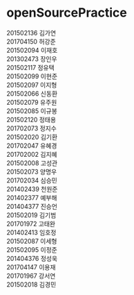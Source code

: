 # openSourcePractice
201502136 김가연 <br>
201704150 허강준 <br>
201502094 이재호 <br>
201302473 장인우 <br>
201502117 정유택 <br>
201502099 이현준 <br>
201502097 이지형 <br>
201502066 신동환 <br>
201502079 유주원 <br>
201502085 이규봉 <br>
201502120 정태용 <br>
201702073 정지수 <br>
201502020 김기환 <br>
201702047 유혜경 <br>
201702002 김지혜 <br>
201502008 고성관 <br>
201502073 양명우 <br>
201702034 심승민 <br>
201402439 천원준 <br>
201402377 예부해 <br>
201404377 진승언 <br>
201502019 김기범 <br>
201701972 고태완 <br>
201402413 임호정 <br>
201502087 이세형 <br>
201502095 이정준 <br>
201404376 정성욱 <br>
201704147 이용재 <br>
201701967 강서연 <br>
201502018 김경민 <br>
